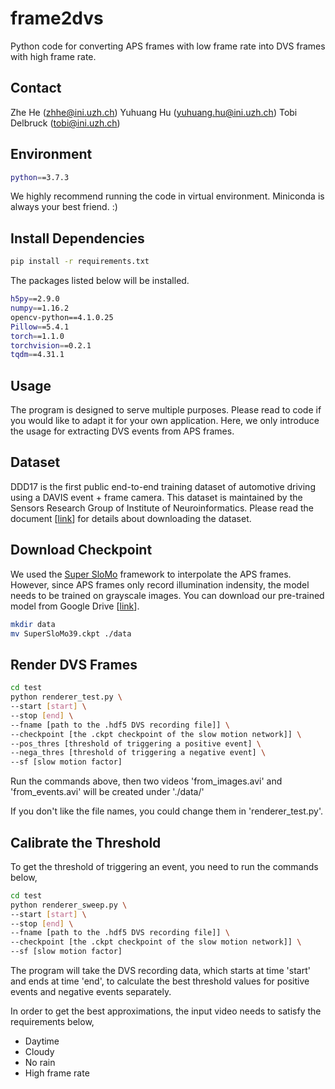 # frame2dvs

Python code for converting APS frames with low frame rate into DVS frames with high frame rate.

## Contact
Zhe He (zhhe@ini.uzh.ch)
Yuhuang Hu (yuhuang.hu@ini.uzh.ch)
Tobi Delbruck (tobi@ini.uzh.ch)

## Environment

```bash
python==3.7.3
```

We highly recommend running the code in virtual environment. Miniconda is always your best friend. :)

## Install Dependencies

```bash
pip install -r requirements.txt
```

The packages listed below will be installed.
```bash
h5py==2.9.0
numpy==1.16.2
opencv-python==4.1.0.25
Pillow==5.4.1
torch==1.1.0
torchvision==0.2.1
tqdm==4.31.1
```

## Usage

The program is designed to serve multiple purposes. Please read to code if you would like to adapt it for your own application. Here, we only introduce the usage for extracting DVS events from APS frames.

## Dataset

DDD17 is the first public end-to-end training dataset of automotive driving using a DAVIS event + frame camera. This dataset is maintained by the Sensors Research Group of Institute of Neuroinformatics. Please read the document [[link](https://docs.google.com/document/d/1HM0CSmjO8nOpUeTvmPjopcBcVCk7KXvLUuiZFS6TWSg/pub)] for details about downloading the dataset.

## Download Checkpoint

We used the [Super SloMo](https://people.cs.umass.edu/~hzjiang/projects/superslomo/) framework to interpolate the APS frames. However, since APS frames only record illumination indensity, the model needs to be trained on grayscale images. You can download our pre-trained model from Google Drive [[link](https://drive.google.com/file/d/17QSN207h05S_b2ndXjLrqPbBTnYIl0Vb/view?usp=sharing)].

```bash
mkdir data
mv SuperSloMo39.ckpt ./data
```

## Render DVS Frames

```bash
cd test
python renderer_test.py \
--start [start] \
--stop [end] \
--fname [path to the .hdf5 DVS recording file]] \
--checkpoint [the .ckpt checkpoint of the slow motion network]] \
--pos_thres [threshold of triggering a positive event] \
--nega_thres [threshold of triggering a negative event] \
--sf [slow motion factor]
```

Run the commands above, then two videos 'from_images.avi' and 'from_events.avi' will be created under './data/'

If you don't like the file names, you could change them in 'renderer_test.py'.

## Calibrate the Threshold

To get the threshold of triggering an event, you need to run the commands below,

```bash
cd test
python renderer_sweep.py \
--start [start] \
--stop [end] \
--fname [path to the .hdf5 DVS recording file]] \
--checkpoint [the .ckpt checkpoint of the slow motion network]] \
--sf [slow motion factor]
```

The program will take the DVS recording data, which starts at time 'start' and ends at time 'end', to calculate the best threshold values for positive events and negative events separately.

In order to get the best approximations, the input video needs to satisfy the requirements below,

- Daytime
- Cloudy
- No rain
- High frame rate
